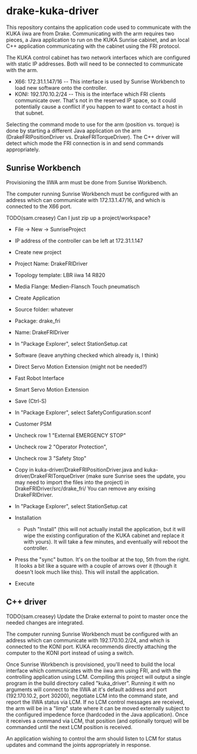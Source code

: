 # drake-kuka-driver

This repository contains the application code used to communicate with
the KUKA iiwa are from Drake.  Communicating with the arm requires two
pieces, a Java application to run on the KUKA Sunrise cabinet, and an
local C++ application communicating with the cabinet using the FRI
protocol.

The KUKA control cabinet has two network interfaces which are
configured with static IP addresses.  Both will need to be connected
to communicate with the arm.

 * X66: 172.31.1.147/16 -- This interface is used by Sunrise Workbench to load new software onto the controller.
 * KONI: 192.170.10.2/24 -- This is the interface which FRI clients communicate over.  That's not in the reserved IP space, so it could potentially cause a conflict if you happen to want to contact a host in that subnet.

Selecting the command mode to use for the arm (position vs. torque) is
done by starting a different Java application on the arm
(DrakeFRIPositionDriver vs. DrakeFRITorqueDriver).  The C++ driver
will detect which mode the FRI connection is in and send commands
appropriately.

## Sunrise Workbench

Provisioning the IIWA arm must be done from Sunrise Workbench.

The computer running Sunrise Workbench must be configured with an
address which can communicate with 172.13.1.47/16, and which is
connected to the X66 port.

TODO(sam.creasey) Can I just zip up a project/workspace?

 * File -> New -> SunriseProject
  * IP address of the controller can be left at 172.31.1.147
  * Create new project
  * Project Name: DrakeFRIDriver
  * Topology template: LBR iiwa 14 R820
  * Media Flange: Medien-Flansch Touch pneumatisch
  * Create Application
  * Source folder: whatever
  * Package: drake_fri
  * Name: DrakeFRIDriver

 * In "Package Explorer", select StationSetup.cat
  * Software (leave anything checked which already is, I think)
   * Direct Servo Motion Extension (might not be needed?)
   * Fast Robot Interface
   * Smart Servo Motion Extension
  * Save (Ctrl-S)

 * In "Package Explorer", select SafetyConfiguration.sconf
  * Customer PSM
   * Uncheck row 1 "External EMERGENCY STOP"
   * Uncheck row 2 "Operator Protection",
   * Uncheck row 3 "Safety Stop"

 * Copy in kuka-driver/DrakeFRIPositionDriver.java and kuka-driver/DrakeFRITorqueDriver (make sure Sunrise sees the update, you may need to import the files into the project) in DrakeFRIDriver/src/drake_fri/  You can remove any exising DrakeFRIDriver.

 * In "Package Explorer", select StationSetup.cat
  * Installation
    * Push "Install" (this will not actually install the application, but it will wipe the existing configuration of the KUKA cabinet and replace it with yours).  It will take a few minutes, and eventually will reboot the controller.

 * Press the "sync" button.  It's on the toolbar at the top, 5th from the right.  It looks a bit like a square with a couple of arrows over it (though it doesn't look much like this).  This will install the application.
  * Execute

## C++ driver

TODO(sam.creasey) Update the Drake external to point to master once
the needed changes are integrated.

The computer running Sunrise Workbench must be configured with an
address which can communicate with 192.170.10.2/24, and which is
connected to the KONI port.  KUKA recommends directly attaching the
computer to the KONI port instead of using a switch.

Once Sunrise Workbench is provisioned, you'll need to build the local
interface which communicates with the iiwa arm using FRI, and with the
controlling application using LCM.  Compiling this project will output
a single program in the build directory called "kuka_driver".  Running
it with no arguments will connect to the IIWA at it's default address
and port (192.170.10.2, port 30200), negotiate LCM into the command
state, and report the IIWA status via LCM.  If no LCM control messages
are received, the arm will be in a "limp" state where it can be moved
externally subject to the configured impedence force (hardcoded in the
Java application).  Once it receives a command via LCM, that position
(and optionally torque) will be commanded until the next LCM position
is received.

An application wishing to control the arm should listen to LCM for
status updates and command the joints appropriately in response.
